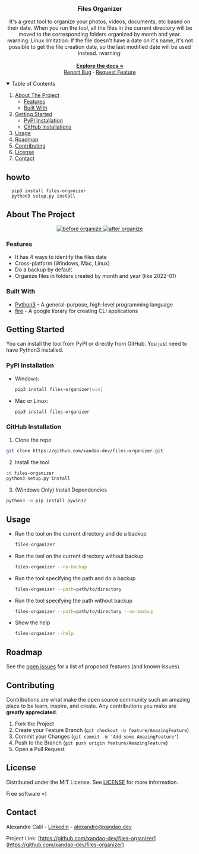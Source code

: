 <br />
<p align="center">
  <h3 align="center">Files Organizer</h3>

  <p align="center">
    It's a great tool to organize your photos, videos, documents, etc based on their date.
    When you run the tool, all the files in the current directory will be moved to the corresponding folders organized by month and year.
    <br />
    :warning: Linux limitation: If the file doesn't have a date on it's name, it's not possible to get the file creation date, so the last modified date will be used instead. :warning:
    <br />
    <br />
    <a href="https://github.com/xandao-dev/files-organizer"><strong>Explore the docs »</strong></a>
    <br />
    <a href="https://github.com/xandao-dev/files-organizer/issue">Report Bug</a>
    ·
    <a href="https://github.com/xandao-dev/files-organizer/issues">Request Feature</a>
  </p>
</p>


<!-- TABLE OF CONTENTS -->
<details open="open">
  <summary>Table of Contents</summary>
  <ol>
    <li>
      <a href="#about-the-project">About The Project</a>
      <ul>
        <li><a href="#features">Features</a></li>
        <li><a href="#built-with">Built With</a></li>
      </ul>
    </li>
    <li>
      <a href="#getting-started">Getting Started</a>
      <ul>
        <li><a href="#pypi-installation">PyPI Installation</a></li>
        <li><a href="#github-installation">GitHub Installations</a></li>
      </ul>
    </li>
    <li><a href="#usage">Usage</a></li>
    <li><a href="#roadmap">Roadmap</a></li>
    <li><a href="#contributing">Contributing</a></li>
    <li><a href="#license">License</a></li>
    <li><a href="#contact">Contact</a></li>
  </ol>
</details>


## howto

```
  pip3 install files-organizer
  python3 setup.py install
```
<!-- ABOUT THE PROJECT -->
## About The Project

<div align="center">
  <a href="https://github.com/xandao-dev/files-organizer">
    <img src="images/before.png" alt="before organize">
	  <img src="images/after.png" alt="after organize">
  </a>
</div>

### Features

* It has 4 ways to identify the files date
* Cross-platform (Windows, Mac, Linux)
* Do a backup by default
* Organize files in folders created by month and year (like 2022-01)

### Built With

* [Python3](https://www.python.org/) - A general-purpose, high-level programming language
* [fire](https://github.com/google/python-fire) - A google library for creating CLI applications


<!-- GETTING STARTED -->
## Getting Started

You can install the tool from PyPI or directly from GitHub. You just need to have Python3 installed.

### PyPI Installation

* Windows:
  ```sh
  pip3 install files-organizer[win]
  ```
* Mac or Linux:
  ```sh
  pip3 install files-organizer
	```

### GitHub Installation

1. Clone the repo
  ```sh
  git clone https://github.com/xandao-dev/files-organizer.git
  ```

2. Install the tool
  ```sh
  cd files-organizer
  python3 setup.py install
  ```

3. (Windows Only) Install Dependencies
  ```sh
  python3 -m pip install pywin32
  ```

<!-- USAGE EXAMPLES -->
## Usage

* Run the tool on the current directory and do a backup
	```sh
  files-organizer
  ```
* Run the tool on the current directory without backup
	```sh
  files-organizer --no-backup
  ```
* Run the tool specifying the path and do a backup
	```sh
  files-organizer --path=path/to/directory
  ```
* Run the tool specifying the path without backup
	```sh
  files-organizer --path=path/to/directory --no-backup
  ```
* Show the help
  ```sh
  files-organizer --help
  ```


<!-- ROADMAP -->
## Roadmap

See the [open issues](https://github.com/xandao-dev/files-organizer/issues) for a list of proposed features (and known issues).


<!-- CONTRIBUTING -->
## Contributing

Contributions are what make the open source community such an amazing place to be learn, inspire, and create. Any contributions you make are **greatly appreciated**.

1. Fork the Project
2. Create your Feature Branch (`git checkout -b feature/AmazingFeature`)
3. Commit your Changes (`git commit -m 'Add some AmazingFeature'`)
4. Push to the Branch (`git push origin feature/AmazingFeature`)
5. Open a Pull Request

<!-- LICENSE -->
## License

Distributed under the MIT License. See [LICENSE](./LICENSE.md) for more information.

Free software =)


<!-- CONTACT -->
## Contact

Alexandre Calil - [Linkedin](https://www.linkedin.com/in/xandao-dev/) - [alexandre@xandao.dev](mailto:alexandre@xandao.dev)

Project Link: [https://github.com/xandao-dev/files-organizer](https://github.com/xandao-dev/files-organizer)
